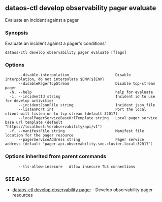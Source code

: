 ## dataos-ctl develop observability pager evaluate

Evaluate an incident against a pager

### Synopsis

Evaluate an incident against a pager's conditions'

```
dataos-ctl develop observability pager evaluate [flags]
```

### Options

```
      --disable-interpolation                     Disable interpolation, do not interpolate $ENV|${ENV}
      --disablePagerTcpStream                     Disable tcp-stream pager
  -h, --help                                      help for evaluate
  -i, --incidentId string                         Incident id to use for develop activities
      --incidentJsonFile string                   Incident json file
      --listenPort int                            Port the local client will listen on to tcp stream (default 32017)
      --localPagerServiceBaseUrlTemplate string   Local pager service base url template (default "https://localhost:%d/observability/api/v1")
  -f, --manifestFile string                       Manifest file location for the pager resource
      --pagerServiceAddress string                Pager service address (default "pager-api.observability.svc.cluster.local:32017")
```

### Options inherited from parent commands

```
      --tls-allow-insecure   Allow insecure TLS connections
```

### SEE ALSO

* [dataos-ctl develop observability pager](dataos-ctl_develop_observability_pager.md)	 - Develop observability pager resources

